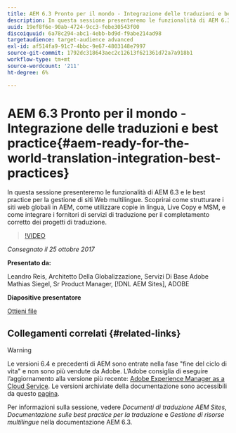 ```yaml
---
title: AEM 6.3 Pronto per il mondo - Integrazione delle traduzioni e best practice
description: In questa sessione presenteremo le funzionalità di AEM 6.3 e le best practice per la gestione di siti Web multilingue. Scoprirai come strutturare i siti web globali in AEM, come utilizzare copie in lingua, Live Copy e MSM, e come integrare i fornitori di servizi di traduzione per il completamento corretto dei progetti di traduzione.
uuid: 19ef8f6e-90ab-4724-9cc3-febe30543f00
discoiquuid: 6a78c294-abc1-4ebb-bd9d-f9abe214ad98
targetaudience: target-audience advanced
exl-id: af514fa9-91c7-4bbc-9e67-4803148e7997
source-git-commit: 1792dc318643aec2c12613f621361d72a7a918b1
workflow-type: tm+mt
source-wordcount: '211'
ht-degree: 6%

---
```


# AEM 6.3 Pronto per il mondo - Integrazione delle traduzioni e best practice{#aem-ready-for-the-world-translation-integration-best-practices}

In questa sessione presenteremo le funzionalità di AEM 6.3 e le best practice per la gestione di siti Web multilingue. Scoprirai come strutturare i siti web globali in AEM, come utilizzare copie in lingua, Live Copy e MSM, e come integrare i fornitori di servizi di traduzione per il completamento corretto dei progetti di traduzione.

>[!VIDEO](https://video.tv.adobe.com/v/21532/?quality=9)

*Consegnato il 25 ottobre 2017*

**Presentato da:**

Leandro Reis, Architetto Della Globalizzazione, Servizi Di Base Adobe\
Mathias Siegel, Sr Product Manager, [!DNL AEM Sites], ADOBE

**Diapositive presentatore**

[Ottieni file](assets/immerse-2017-translationpresentation-rev1.pdf)

## Collegamenti correlati {#related-links}

>[!WARNING]
>
>Le versioni 6.4 e precedenti di AEM sono entrate nella fase &quot;fine del ciclo di vita&quot; e non sono più vendute da Adobe.  L’Adobe consiglia di eseguire l’aggiornamento alla versione più recente: [Adobe Experience Manager as a Cloud Service](https://experienceleague.adobe.com/docs/experience-manager-cloud-service.html?lang=it).  Le versioni archiviate della documentazione sono accessibili da questo [pagina](https://experienceleague.adobe.com/docs/experience-manager-release-information/aem-release-updates/previous-updates/aem-previous-versions.html?lang=it).
>
>Per informazioni sulla sessione, vedere *Documenti di traduzione AEM Sites*, *Documentazione sulle best practice per la traduzione* e *Gestione di risorse multilingue* nella documentazione AEM 6.3.
